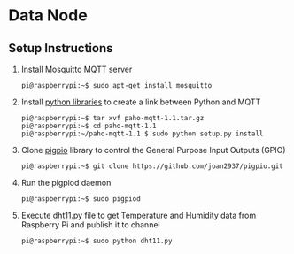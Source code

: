 # Data Node

## Setup Instructions

1. Install Mosquitto MQTT server
    ```shell
    pi@raspberrypi:~$ sudo apt-get install mosquitto
    ```
2. Install [python libraries](https://pypi.python.org/packages/83/96/dacc2b78bc9c5cd83eed178e9ce35d7bceecf2dd38db079c0190423efd4a/paho-mqtt-1.1.tar.gz) to create a link between Python and MQTT
    ```shell
    pi@raspberrypi:~$ tar xvf paho-mqtt-1.1.tar.gz
    pi@raspberrypi:~$ cd paho-mqtt-1.1
    pi@raspberrypi:~/paho-mqtt-1.1 $ sudo python setup.py install
    ```
3. Clone [pigpio](https://github.com/joan2937/pigpio) library to control the General Purpose Input Outputs (GPIO)

    ```shell
    pi@raspberrypi:~$ git clone https://github.com/joan2937/pigpio.git
    ```
4. Run the pigpiod daemon

    ```shell
    pi@raspberrypi:~$ sudo pigpiod
    ```
5. Execute [dht11.py](dht11.py) file to get Temperature and Humidity data from Raspberry Pi and publish it to channel

    ```shell
    pi@raspberrypi:~$ sudo python dht11.py
    ```

